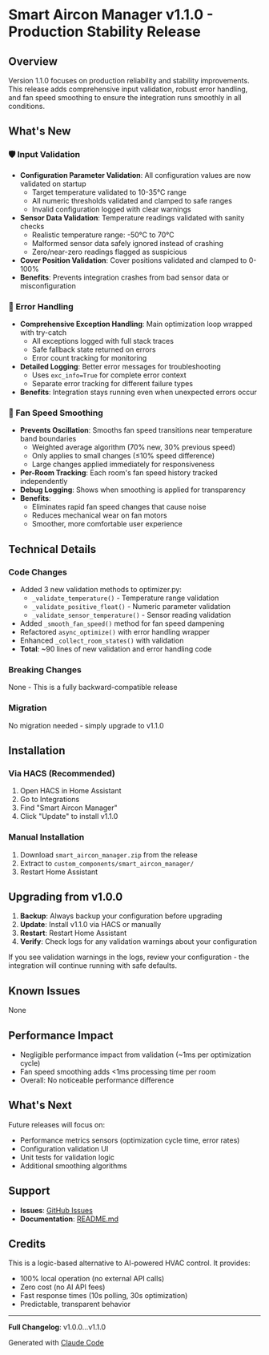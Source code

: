 # Smart Aircon Manager v1.1.0 - Production Stability Release

## Overview

Version 1.1.0 focuses on production reliability and stability improvements. This release adds comprehensive input validation, robust error handling, and fan speed smoothing to ensure the integration runs smoothly in all conditions.

## What's New

### 🛡️ Input Validation
- **Configuration Parameter Validation**: All configuration values are now validated on startup
  - Target temperature validated to 10-35°C range
  - All numeric thresholds validated and clamped to safe ranges
  - Invalid configuration logged with clear warnings
- **Sensor Data Validation**: Temperature readings validated with sanity checks
  - Realistic temperature range: -50°C to 70°C
  - Malformed sensor data safely ignored instead of crashing
  - Zero/near-zero readings flagged as suspicious
- **Cover Position Validation**: Cover positions validated and clamped to 0-100%
- **Benefits**: Prevents integration crashes from bad sensor data or misconfiguration

### 🔧 Error Handling
- **Comprehensive Exception Handling**: Main optimization loop wrapped with try-catch
  - All exceptions logged with full stack traces
  - Safe fallback state returned on errors
  - Error count tracking for monitoring
- **Detailed Logging**: Better error messages for troubleshooting
  - Uses `exc_info=True` for complete error context
  - Separate error tracking for different failure types
- **Benefits**: Integration stays running even when unexpected errors occur

### 🌊 Fan Speed Smoothing
- **Prevents Oscillation**: Smooths fan speed transitions near temperature band boundaries
  - Weighted average algorithm (70% new, 30% previous speed)
  - Only applies to small changes (≤10% speed difference)
  - Large changes applied immediately for responsiveness
- **Per-Room Tracking**: Each room's fan speed history tracked independently
- **Debug Logging**: Shows when smoothing is applied for transparency
- **Benefits**:
  - Eliminates rapid fan speed changes that cause noise
  - Reduces mechanical wear on fan motors
  - Smoother, more comfortable user experience

## Technical Details

### Code Changes
- Added 3 new validation methods to optimizer.py:
  - `_validate_temperature()` - Temperature range validation
  - `_validate_positive_float()` - Numeric parameter validation
  - `_validate_sensor_temperature()` - Sensor reading validation
- Added `_smooth_fan_speed()` method for fan speed dampening
- Refactored `async_optimize()` with error handling wrapper
- Enhanced `_collect_room_states()` with validation
- **Total**: ~90 lines of new validation and error handling code

### Breaking Changes
None - This is a fully backward-compatible release

### Migration
No migration needed - simply upgrade to v1.1.0

## Installation

### Via HACS (Recommended)
1. Open HACS in Home Assistant
2. Go to Integrations
3. Find "Smart Aircon Manager"
4. Click "Update" to install v1.1.0

### Manual Installation
1. Download `smart_aircon_manager.zip` from the release
2. Extract to `custom_components/smart_aircon_manager/`
3. Restart Home Assistant

## Upgrading from v1.0.0

1. **Backup**: Always backup your configuration before upgrading
2. **Update**: Install v1.1.0 via HACS or manually
3. **Restart**: Restart Home Assistant
4. **Verify**: Check logs for any validation warnings about your configuration

If you see validation warnings in the logs, review your configuration - the integration will continue running with safe defaults.

## Known Issues

None

## Performance Impact

- Negligible performance impact from validation (~1ms per optimization cycle)
- Fan speed smoothing adds <1ms processing time per room
- Overall: No noticeable performance difference

## What's Next

Future releases will focus on:
- Performance metrics sensors (optimization cycle time, error rates)
- Configuration validation UI
- Unit tests for validation logic
- Additional smoothing algorithms

## Support

- **Issues**: [GitHub Issues](https://github.com/overclocked15/HomeAssistant-Smart-Aircon-Manager/issues)
- **Documentation**: [README.md](https://github.com/overclocked15/HomeAssistant-Smart-Aircon-Manager/blob/main/README.md)

## Credits

This is a logic-based alternative to AI-powered HVAC control. It provides:
- 100% local operation (no external API calls)
- Zero cost (no AI API fees)
- Fast response times (10s polling, 30s optimization)
- Predictable, transparent behavior

---

**Full Changelog**: v1.0.0...v1.1.0

Generated with [Claude Code](https://claude.com/claude-code)
